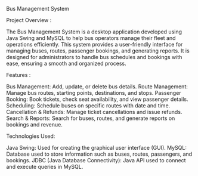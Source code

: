 Bus Management System

Project Overview :

The Bus Management System is a desktop application developed using Java Swing and MySQL to help bus operators manage their fleet and operations efficiently. This system provides a user-friendly interface for managing buses, routes, passenger bookings, and generating reports. It is designed for administrators to handle bus schedules and bookings with ease, ensuring a smooth and organized process.

Features :

Bus Management: Add, update, or delete bus details.
Route Management: Manage bus routes, starting points, destinations, and stops.
Passenger Booking: Book tickets, check seat availability, and view passenger details.
Scheduling: Schedule buses on specific routes with date and time.
Cancellation & Refunds: Manage ticket cancellations and issue refunds.
Search & Reports: Search for buses, routes, and generate reports on bookings and revenue.

Technologies Used:

Java Swing: Used for creating the graphical user interface (GUI).
MySQL: Database used to store information such as buses, routes, passengers, and bookings.
JDBC (Java Database Connectivity): Java API used to connect and execute queries in MySQL.
